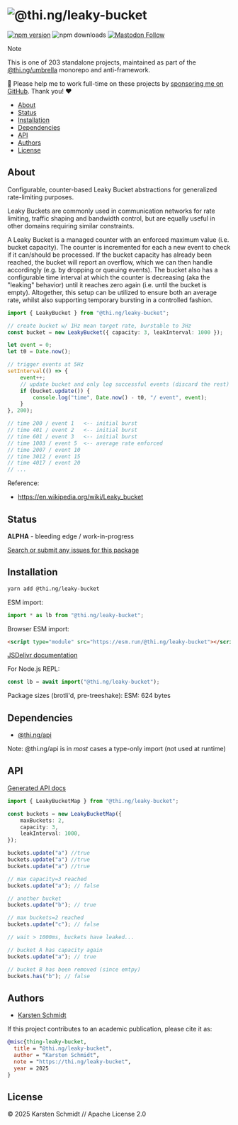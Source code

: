 <!-- This file is generated - DO NOT EDIT! -->
<!-- Please see: https://github.com/thi-ng/umbrella/blob/develop/CONTRIBUTING.md#changes-to-readme-files -->
# ![@thi.ng/leaky-bucket](https://media.thi.ng/umbrella/banners-20230807/thing-leaky-bucket.svg?92dc6543)

[![npm version](https://img.shields.io/npm/v/@thi.ng/leaky-bucket.svg)](https://www.npmjs.com/package/@thi.ng/leaky-bucket)
![npm downloads](https://img.shields.io/npm/dm/@thi.ng/leaky-bucket.svg)
[![Mastodon Follow](https://img.shields.io/mastodon/follow/109331703950160316?domain=https%3A%2F%2Fmastodon.thi.ng&style=social)](https://mastodon.thi.ng/@toxi)

> [!NOTE]
> This is one of 203 standalone projects, maintained as part
> of the [@thi.ng/umbrella](https://github.com/thi-ng/umbrella/) monorepo
> and anti-framework.
>
> 🚀 Please help me to work full-time on these projects by [sponsoring me on
> GitHub](https://github.com/sponsors/postspectacular). Thank you! ❤️

- [About](#about)
- [Status](#status)
- [Installation](#installation)
- [Dependencies](#dependencies)
- [API](#api)
- [Authors](#authors)
- [License](#license)

## About

Configurable, counter-based Leaky Bucket abstractions for generalized rate-limiting purposes.

Leaky Buckets are commonly used in communication networks for rate limiting,
traffic shaping and bandwidth control, but are equally useful in other domains
requiring similar constraints.

A Leaky Bucket is a managed counter with an enforced maximum value (i.e. bucket
capacity). The counter is incremented for each a new event to check if it
can/should be processed. If the bucket capacity has already been reached, the
bucket will report an overflow, which we can then handle accordingly (e.g. by
dropping or queuing events). The bucket also has a configurable time interval at
which the counter is decreasing (aka the "leaking" behavior) until it reaches
zero again (i.e. until the bucket is empty). Altogether, this setup can be
utilized to ensure both an average rate, whilst also supporting temporary
bursting in a controlled fashion.

```ts tangle:export/readme-1.ts
import { LeakyBucket } from "@thi.ng/leaky-bucket";

// create bucket w/ 1Hz mean target rate, burstable to 3Hz
const bucket = new LeakyBucket({ capacity: 3, leakInterval: 1000 });

let event = 0;
let t0 = Date.now();

// trigger events at 5Hz
setInterval(() => {
    event++;
    // update bucket and only log successful events (discard the rest)
    if (bucket.update()) {
        console.log("time", Date.now() - t0, "/ event", event);
    }
}, 200);

// time 200 / event 1   <-- initial burst
// time 401 / event 2   <-- initial burst
// time 601 / event 3   <-- initial burst
// time 1003 / event 5  <-- average rate enforced
// time 2007 / event 10
// time 3012 / event 15
// time 4017 / event 20
// ...
```

Reference:

- https://en.wikipedia.org/wiki/Leaky_bucket

## Status

**ALPHA** - bleeding edge / work-in-progress

[Search or submit any issues for this package](https://github.com/thi-ng/umbrella/issues?q=%5Bleaky-bucket%5D+in%3Atitle)

## Installation

```bash
yarn add @thi.ng/leaky-bucket
```

ESM import:

```ts
import * as lb from "@thi.ng/leaky-bucket";
```

Browser ESM import:

```html
<script type="module" src="https://esm.run/@thi.ng/leaky-bucket"></script>
```

[JSDelivr documentation](https://www.jsdelivr.com/)

For Node.js REPL:

```js
const lb = await import("@thi.ng/leaky-bucket");
```

Package sizes (brotli'd, pre-treeshake): ESM: 624 bytes

## Dependencies

- [@thi.ng/api](https://github.com/thi-ng/umbrella/tree/develop/packages/api)

Note: @thi.ng/api is in _most_ cases a type-only import (not used at runtime)

## API

[Generated API docs](https://docs.thi.ng/umbrella/leaky-bucket/)

```ts tangle:export/readme-2.ts
import { LeakyBucketMap } from "@thi.ng/leaky-bucket";

const buckets = new LeakyBucketMap({
    maxBuckets: 2,
    capacity: 3,
    leakInterval: 1000,
});

buckets.update("a") //true
buckets.update("a") //true
buckets.update("a") //true

// max capacity=3 reached
buckets.update("a"); // false

// another bucket
buckets.update("b"); // true

// max buckets=2 reached
buckets.update("c"); // false

// wait > 1000ms, buckets have leaked...

// bucket A has capacity again
buckets.update("a"); // true

// bucket B has been removed (since emtpy)
buckets.has("b"); // false
```

## Authors

- [Karsten Schmidt](https://thi.ng)

If this project contributes to an academic publication, please cite it as:

```bibtex
@misc{thing-leaky-bucket,
  title = "@thi.ng/leaky-bucket",
  author = "Karsten Schmidt",
  note = "https://thi.ng/leaky-bucket",
  year = 2025
}
```

## License

&copy; 2025 Karsten Schmidt // Apache License 2.0
